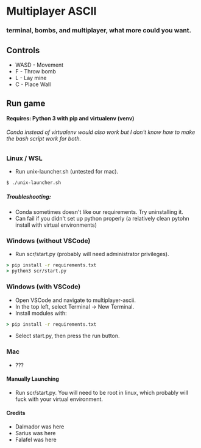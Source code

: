 # Multiplayer ASCII
### terminal, bombs, and multiplayer, what more could you want.

## Controls
- WASD - Movement
- F - Throw bomb
- L - Lay mine
- C - Place Wall

## Run game 
**Requires: Python 3 with pip and virtualenv (venv)**
###### Conda instead of virtualenv would also work but I don't know how to make the bash script work for both.

### Linux / WSL

- Run unix-launcher.sh (untested for mac).
```bash
$ ./unix-launcher.sh
```
##### Troubleshooting:
- Conda sometimes doesn't like our requirements. Try uninstalling it.
- Can fail if you didn't set up python properly (a relatively clean pytohn install with virtual environments)
  
### Windows (without VSCode)

- Run scr/start.py (probably will need administrator privileges).
```cmd
> pip install -r requirements.txt
> python3 scr/start.py
```
### Windows (with VSCode)

- Open VSCode and navigate to multiplayer-ascii.
- In the top left, select Terminal -> New Terminal.
- Install modules with:
```cmd
> pip install -r requirements.txt
```
- Select start.py, then press the run button.

### Mac

- ???

#### Manually Launching
- Run scr/start.py. You will need to be root in linux, which probably will fuck with your virtual environment. 


#### Credits
- Dalmador was here
- Sarius was here
- Falafel was here
